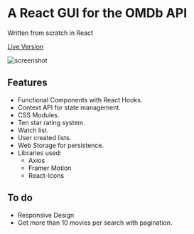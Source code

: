 # A React GUI for the OMDb API 

Written from scratch in React

[Live Version](https://myomdbmovies.netlify.app/)

![screenshot](https://i.ibb.co/bK2XHVN/ss1.png "Logo Title Text 1")

## Features

* Functional Components with React Hooks.
* Context API for state management.
* CSS Modules.
* Ten star rating system.
* Watch list.
* User created lists.
* Web Storage for persistence.
* Libraries used:
    * Axios
    * Framer Motion
    * React-Icons

## To do

* Responsive Design
* Get more than 10 movies per search with pagination.